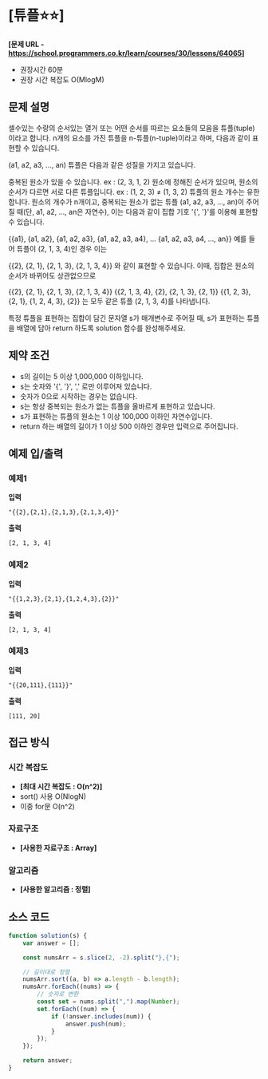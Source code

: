 # [튜플⭐⭐]

**[문제 URL - https://school.programmers.co.kr/learn/courses/30/lessons/64065]**

-   권장시간 60분
-   권장 시간 복잡도 O(MlogM)

## 문제 설명

셀수있는 수량의 순서있는 열거 또는 어떤 순서를 따르는 요소들의 모음을 튜플(tuple)이라고 합니다. n개의 요소를 가진 튜플을 n-튜플(n-tuple)이라고 하며, 다음과 같이 표현할 수 있습니다.

(a1, a2, a3, ..., an)
튜플은 다음과 같은 성질을 가지고 있습니다.

중복된 원소가 있을 수 있습니다. ex : (2, 3, 1, 2)
원소에 정해진 순서가 있으며, 원소의 순서가 다르면 서로 다른 튜플입니다. ex : (1, 2, 3) ≠ (1, 3, 2)
튜플의 원소 개수는 유한합니다.
원소의 개수가 n개이고, 중복되는 원소가 없는 튜플 (a1, a2, a3, ..., an)이 주어질 때(단, a1, a2, ..., an은 자연수), 이는 다음과 같이 집합 기호 '{', '}'를 이용해 표현할 수 있습니다.

{{a1}, {a1, a2}, {a1, a2, a3}, {a1, a2, a3, a4}, ... {a1, a2, a3, a4, ..., an}}
예를 들어 튜플이 (2, 1, 3, 4)인 경우 이는

{{2}, {2, 1}, {2, 1, 3}, {2, 1, 3, 4}}
와 같이 표현할 수 있습니다. 이때, 집합은 원소의 순서가 바뀌어도 상관없으므로

{{2}, {2, 1}, {2, 1, 3}, {2, 1, 3, 4}}
{{2, 1, 3, 4}, {2}, {2, 1, 3}, {2, 1}}
{{1, 2, 3}, {2, 1}, {1, 2, 4, 3}, {2}}
는 모두 같은 튜플 (2, 1, 3, 4)를 나타냅니다.

특정 튜플을 표현하는 집합이 담긴 문자열 s가 매개변수로 주어질 때, s가 표현하는 튜플을 배열에 담아 return 하도록 solution 함수를 완성해주세요.

## 제약 조건

-   s의 길이는 5 이상 1,000,000 이하입니다.
-   s는 숫자와 '{', '}', ',' 로만 이루어져 있습니다.
-   숫자가 0으로 시작하는 경우는 없습니다.
-   s는 항상 중복되는 원소가 없는 튜플을 올바르게 표현하고 있습니다.
-   s가 표현하는 튜플의 원소는 1 이상 100,000 이하인 자연수입니다.
-   return 하는 배열의 길이가 1 이상 500 이하인 경우만 입력으로 주어집니다.

## 예제 입/출력

### 예제1

**입력**

`"{{2},{2,1},{2,1,3},{2,1,3,4}}"`

**출력**

`[2, 1, 3, 4]`

### 예제2

**입력**

`"{{1,2,3},{2,1},{1,2,4,3},{2}}"`

**출력**

`[2, 1, 3, 4]`

### 예제3

**입력**

`"{{20,111},{111}}"`

**출력**

`[111, 20]`

## 접근 방식

### 시간 복잡도

-   **[최대 시간 복잡도 : O(n^2)]**
-   sort() 사용 O(NlogN)
-   이중 for문 O(n^2)

### 자료구조

-   **[사용한 자료구조 : Array]**

### 알고리즘

-   **[사용한 알고리즘 : 정렬]**

## 소스 코드

```javascript
function solution(s) {
    var answer = [];

    const numsArr = s.slice(2, -2).split("},{");

    // 길이대로 정렬
    numsArr.sort((a, b) => a.length - b.length);
    numsArr.forEach((nums) => {
        // 숫자로 변환
        const set = nums.split(",").map(Number);
        set.forEach((num) => {
            if (!answer.includes(num)) {
                answer.push(num);
            }
        });
    });

    return answer;
}
```
